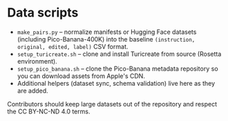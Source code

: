 # Data scripts

- `make_pairs.py` – normalize manifests or Hugging Face datasets (including Pico-Banana-400K) into the baseline `(instruction, original, edited, label)` CSV format.
- `setup_turicreate.sh` – clone and install Turicreate from source (Rosetta environment).
- `setup_pico_banana.sh` – clone the Pico-Banana metadata repository so you can download assets from Apple's CDN.
- Additional helpers (dataset sync, schema validation) live here as they are added.

Contributors should keep large datasets out of the repository and respect the CC BY-NC-ND 4.0 terms.
